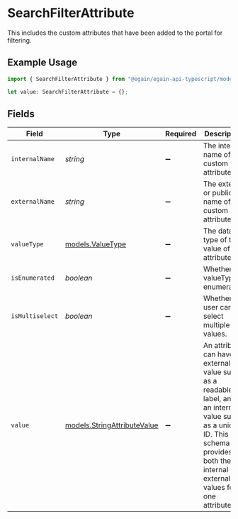 # SearchFilterAttribute

This includes the custom attributes that have been added to the portal for filtering.

## Example Usage

```typescript
import { SearchFilterAttribute } from "@egain/egain-api-typescript/models";

let value: SearchFilterAttribute = {};
```

## Fields

| Field                                                                                                                                                                                      | Type                                                                                                                                                                                       | Required                                                                                                                                                                                   | Description                                                                                                                                                                                |
| ------------------------------------------------------------------------------------------------------------------------------------------------------------------------------------------ | ------------------------------------------------------------------------------------------------------------------------------------------------------------------------------------------ | ------------------------------------------------------------------------------------------------------------------------------------------------------------------------------------------ | ------------------------------------------------------------------------------------------------------------------------------------------------------------------------------------------ |
| `internalName`                                                                                                                                                                             | *string*                                                                                                                                                                                   | :heavy_minus_sign:                                                                                                                                                                         | The internal name of a custom attribute.                                                                                                                                                   |
| `externalName`                                                                                                                                                                             | *string*                                                                                                                                                                                   | :heavy_minus_sign:                                                                                                                                                                         | The external or public name of a custom attribute.                                                                                                                                         |
| `valueType`                                                                                                                                                                                | [models.ValueType](../models/valuetype.md)                                                                                                                                                 | :heavy_minus_sign:                                                                                                                                                                         | The data type of the value of the attribute.                                                                                                                                               |
| `isEnumerated`                                                                                                                                                                             | *boolean*                                                                                                                                                                                  | :heavy_minus_sign:                                                                                                                                                                         | Whether the valueType is enumerated.                                                                                                                                                       |
| `isMultiselect`                                                                                                                                                                            | *boolean*                                                                                                                                                                                  | :heavy_minus_sign:                                                                                                                                                                         | Whether the user can select multiple values.                                                                                                                                               |
| `value`                                                                                                                                                                                    | [models.StringAttributeValue](../models/stringattributevalue.md)                                                                                                                           | :heavy_minus_sign:                                                                                                                                                                         | An attribute can have an external value such as a readable label, and an internal value such as a unique ID. This schema provides both the internal and external values for one attribute. |